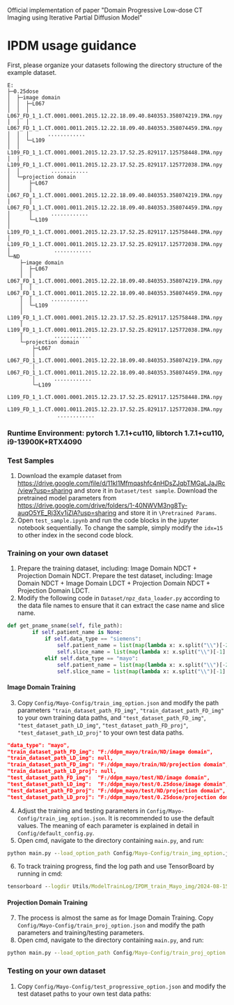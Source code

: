 Official implementation of paper  "Domain Progressive Low-dose CT Imaging using Iterative Partial Diffusion Model"


# IPDM usage guidance
First, please organize your datasets following the directory structure of the example dataset.
```
E:
├─0.25dose
│  ├─image domain
│  │  ├─L067
│  │  │      L067_FD_1_1.CT.0001.0001.2015.12.22.18.09.40.840353.358074219.IMA.npy
│  │  │      L067_FD_1_1.CT.0001.0011.2015.12.22.18.09.40.840353.358074459.IMA.npy
│  │  │      ............
│  │  └─L109
│  │          L109_FD_1_1.CT.0001.0001.2015.12.23.17.52.25.829117.125758448.IMA.npy
│  │          L109_FD_1_1.CT.0001.0011.2015.12.23.17.52.25.829117.125772038.IMA.npy
│  │          ............
│  └─projection domain
│      ├─L067
│      │      L067_FD_1_1.CT.0001.0001.2015.12.22.18.09.40.840353.358074219.IMA.npy
│      │      L067_FD_1_1.CT.0001.0011.2015.12.22.18.09.40.840353.358074459.IMA.npy
│      │      ............
│      └─L109
│              L109_FD_1_1.CT.0001.0001.2015.12.23.17.52.25.829117.125758448.IMA.npy
│              L109_FD_1_1.CT.0001.0011.2015.12.23.17.52.25.829117.125772038.IMA.npy
│              ............
└─ND
    ├─image domain
    │  ├─L067
    │  │      L067_FD_1_1.CT.0001.0001.2015.12.22.18.09.40.840353.358074219.IMA.npy
    │  │      L067_FD_1_1.CT.0001.0011.2015.12.22.18.09.40.840353.358074459.IMA.npy
    │  │      ............
    │  └─L109
    │          L109_FD_1_1.CT.0001.0001.2015.12.23.17.52.25.829117.125758448.IMA.npy
    │          L109_FD_1_1.CT.0001.0011.2015.12.23.17.52.25.829117.125772038.IMA.npy
    │          ............
    └─projection domain
        ├─L067
        │      L067_FD_1_1.CT.0001.0001.2015.12.22.18.09.40.840353.358074219.IMA.npy
        │      L067_FD_1_1.CT.0001.0011.2015.12.22.18.09.40.840353.358074459.IMA.npy
        │      ............
        └─L109
                L109_FD_1_1.CT.0001.0001.2015.12.23.17.52.25.829117.125758448.IMA.npy
                L109_FD_1_1.CT.0001.0011.2015.12.23.17.52.25.829117.125772038.IMA.npy
                ............
```
### Runtime Environment: pytorch 1.7.1+cu110, libtorch 1.7.1+cu110, i9-13900K+RTX4090
### Test Samples
1. Download the example dataset from <https://drive.google.com/file/d/11kI1Mfmqashfc4nHDsZJqbTMGaLJaJRc/view?usp=sharing> and store it in `Dataset/test sample`. Download the pretrained model parameters from <https://drive.google.com/drive/folders/1-40NWVM3ng8Ty-auqO5YE_Rj3Xv1jZlA?usp=sharing> and store it in `\Pretrained Params`. 
2. Open `test_sample.ipynb` and run the code blocks in the jupyter notebook sequentially. To change the sample, simply modify the `idx=15` to other index
in the second code block.




### Training on your own dataset
1. Prepare the training dataset, including: Image Domain NDCT + Projection Domain NDCT. 
Prepare the test dataset, including: Image Domain NDCT + Image Domain LDCT + Projection Domain NDCT + Projection Domain LDCT.
2. Modify the following code in `Dataset/npz_data_loader.py` according to the data file names to ensure 
that it can extract the case name and slice name.
```python    
def get_pname_sname(self, file_path):
        if self.patient_name is None:
            if self.data_type == "siemens":
                self.patient_name = list(map(lambda x: x.split("\\")[-2], file_path))
                self.slice_name = list(map(lambda x: x.split("\\")[-1].split(".")[0], file_path))
            elif self.data_type == "mayo":
                self.patient_name = list(map(lambda x: x.split("\\")[-2], file_path))
                self.slice_name = list(map(lambda x: x.split("\\")[-1].split(".")[-4], file_path))
```
#### Image Domain Training
3. Copy `Config/Mayo-Config/train_img_option.json` and modify the path parameters `"train_dataset_path_FD_img"`, `"train_dataset_path_FD_img"` 
to your own training data paths, and `"test_dataset_path_FD_img"`, `"test_dataset_path_LD_img"`, `"test_dataset_path_FD_proj"`, `"test_dataset_path_LD_proj"` to your own test data paths.
```json 
"data_type": "mayo",
"train_dataset_path_FD_img": "F:/ddpm_mayo/train/ND/image domain",
"train_dataset_path_LD_img": null,
"train_dataset_path_FD_img": "F:/ddpm_mayo/train/ND/projection domain",
"train_dataset_path_LD_proj": null,
"test_dataset_path_FD_img":  "F:/ddpm_mayo/test/ND/image domain",
"test_dataset_path_LD_img":  "F:/ddpm_mayo/test/0.25dose/image domain",
"test_dataset_path_FD_proj": "F:/ddpm_mayo/test/ND/projection domain",
"test_dataset_path_LD_proj": "F:/ddpm_mayo/test/0.25dose/projection domain",
```
4. Adjust the training and testing parameters in `Config/Mayo-Config/train_img_option.json`. 
It is recommended to use the default values. The meaning of each parameter is explained in detail in `Config/default_config.py`.
5. Open cmd, navigate to the directory containing `main.py`, and run:
```cmd
python main.py --load_option_path Config/Mayo-Config/train_img_option.json
```
6. To track training progress, find the log path and use TensorBoard by running in cmd:
```cmd
tensorboard --logdir Utils/ModelTrainLog/IPDM_train_Mayo_img/2024-08-15T16-54-23/trainSummary
```
#### Projection Domain Training
7. The process is almost the same as for Image Domain Training. Copy `Config/Mayo-Config/train_proj_option.json` and modify the path parameters and training/testing parameters.
8. Open cmd, navigate to the directory containing `main.py`, and run:
```cmd
python main.py --load_option_path Config/Mayo-Config/train_proj_option.json
```


### Testing on your own dataset
1. Copy `Config/Mayo-Config/test_progressive_option.json` and modify the test dataset paths to your own test data paths:
